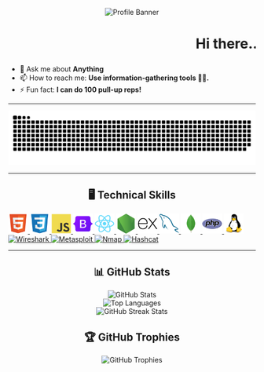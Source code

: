 <!-- Banner GIF -->
<p align="center">
  <img src="https://media.giphy.com/media/v1.Y2lkPTc5MGI3NjExbXFzamY5b3liZWlxbTljMG01cWtndzNjZnd6bjlyZ3J4NHRrMTZhbyZlcD12MV9naWZzX3NlYXJjaCZjdD1n/YQitE4YNQNahy/giphy.gif" alt="Profile Banner" width="100%" height="300px">
</p>

<!-- Introduction with Moving Text -->
<h1 align="center">
  <marquee behavior="scroll" direction="left">Hi there... I'm oZa ;The last of the honorable outlaws</marquee>
</h1>

- 💬 Ask me about **Anything**
- 📫 How to reach me: **Use information-gathering tools 👨‍💻.**
- ⚡ Fun fact: **I can do 100 pull-up reps!**

---

<!-- Snake Game (centered) -->
<p align="center">
  <img src="https://github.com/Platane/snk/raw/output/github-contribution-grid-snake.svg" alt="Snake Game" width="600">
</p>

---

<!-- Technical Skills -->
<h2 align="center">🖥️ Technical Skills</h2>

<p align="left">
  <!-- Web Development Skills -->
  <a href="https://developer.mozilla.org/en-US/docs/Web/HTML" target="_blank">
    <img src="https://raw.githubusercontent.com/devicons/devicon/master/icons/html5/html5-original.svg" alt="HTML" width="40" height="40"/>
  </a>
  <a href="https://developer.mozilla.org/en-US/docs/Web/CSS" target="_blank">
    <img src="https://raw.githubusercontent.com/devicons/devicon/master/icons/css3/css3-original.svg" alt="CSS" width="40" height="40"/>
  </a>
  <a href="https://developer.mozilla.org/en-US/docs/Web/JavaScript" target="_blank">
    <img src="https://raw.githubusercontent.com/devicons/devicon/master/icons/javascript/javascript-original.svg" alt="JavaScript" width="40" height="40"/>
  </a>
  <a href="https://getbootstrap.com" target="_blank">
    <img src="https://raw.githubusercontent.com/devicons/devicon/master/icons/bootstrap/bootstrap-original.svg" alt="Bootstrap" width="40" height="40"/>
  </a>
  <a href="https://reactjs.org/" target="_blank">
    <img src="https://raw.githubusercontent.com/devicons/devicon/master/icons/react/react-original.svg" alt="React" width="40" height="40"/>
  </a>
  <a href="https://nodejs.org/" target="_blank">
    <img src="https://raw.githubusercontent.com/devicons/devicon/master/icons/nodejs/nodejs-original.svg" alt="Node.js" width="40" height="40"/>
  </a>
  <a href="https://expressjs.com/" target="_blank">
    <img src="https://raw.githubusercontent.com/devicons/devicon/master/icons/express/express-original.svg" alt="Express.js" width="40" height="40"/>
  </a>
  <a href="https://www.mysql.com/" target="_blank">
    <img src="https://raw.githubusercontent.com/devicons/devicon/master/icons/mysql/mysql-original.svg" alt="MySQL" width="40" height="40"/>
  </a>
  <a href="https://www.mongodb.com/" target="_blank">
    <img src="https://raw.githubusercontent.com/devicons/devicon/master/icons/mongodb/mongodb-original.svg" alt="MongoDB" width="40" height="40"/>
  </a>
  <a href="https://www.php.net" target="_blank">
    <img src="https://raw.githubusercontent.com/devicons/devicon/master/icons/php/php-original.svg" alt="PHP" width="40" height="40"/>
  </a>
  <!-- Kali Linux Related Skills -->
  <a href="https://www.kali.org/" target="_blank">
    <img src="https://raw.githubusercontent.com/devicons/devicon/master/icons/linux/linux-original.svg" alt="Linux" width="40" height="40"/>
  </a>
  <a href="https://www.wireshark.org/" target="_blank">
    <img src="https://www.vectorlogo.zone/logos/wireshark/wireshark-icon.svg" alt="Wireshark" width="40" height="40"/>
  </a>
  <a href="https://www.metasploit.com/" target="_blank">
    <img src="https://avatars.githubusercontent.com/u/16986323?s=280&v=4" alt="Metasploit" width="40" height="40"/>
  </a>
  <a href="https://www.nmap.org/" target="_blank">
    <img src="https://nmap.org/images/nmap-logo-256x256.png" alt="Nmap" width="40" height="40"/>
  </a>
  <a href="https://www.kali.org/tools/hashcat/" target="_blank">
    <img src="https://upload.wikimedia.org/wikipedia/commons/thumb/5/5c/Hashcat_logo.png/600px-Hashcat_logo.png" alt="Hashcat" width="40" height="40"/>
  </a>
</p>

---

<!-- GitHub Stats -->
<h2 align="center">📊 GitHub Stats</h2>

<p align="center">
  <img src="https://github-readme-stats.vercel.app/api?username=oza0&theme=radical&show_icons=true&hide_border=false&include_all_commits=true&count_private=true" alt="GitHub Stats" />
  <br />
  <img src="https://github-readme-stats.vercel.app/api/top-langs/?username=oza0&theme=radical&layout=compact&hide_border=false&include_all_commits=true&count_private=true" alt="Top Languages" />
  <br />
  <img src="https://github-readme-streak-stats.herokuapp.com/?user=oza0&theme=radical&hide_border=false" alt="GitHub Streak Stats" />
</p>

<!-- GitHub Trophies -->
<h2 align="center">🏆 GitHub Trophies</h2>
<p align="center">
  <img src="https://github-profile-trophy.vercel.app/?username=oza0&theme=radical&no-frame=false&no-bg=true&margin-w=4" alt="GitHub Trophies" />
</p>

